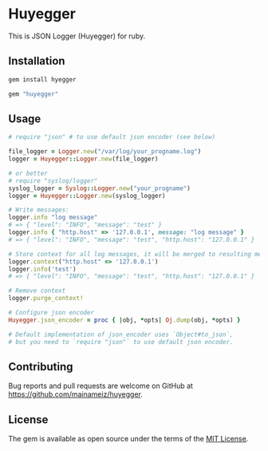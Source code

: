 # Huyegger

This is JSON Logger (Huyegger) for ruby.

## Installation

```ruby
gem install hyegger

gem "huyegger"
```

## Usage

```ruby
# require "json" # to use default json encoder (see below)

file_logger = Logger.new("/var/log/your_progname.log")
logger = Huyegger::Logger.new(file_logger)

# or better
# require "syslog/logger"
syslog_logger = Syslog::Logger.new("your_progname")
logger = Huyegger::Logger.new(syslog_logger)

# Write messages:
logger.info "log message"
# => { "level": "INFO", "message": "test" }
logger.info { "http.host" => '127.0.0.1', message: "log message" }
# => { "level": "INFO", "message": "test", "http.host": "127.0.0.1" }

# Store context for all log messages, it will be merged to resulting messages
logger.context("http.host" => '127.0.0.1')
logger.info('test')
# => { "level": "INFO", "message": "test", "http.host": "127.0.0.1" }

# Remove context
logger.purge_context!

# Configure json encoder
Huyegger.json_encoder = proc { |obj, *opts| Oj.dump(obj, *opts) }

# Default implementation of json_encoder uses `Object#to_json`,
# but you need to `require "json"` to use default json encoder.
```

## Contributing

Bug reports and pull requests are welcome on GitHub at https://github.com/mainameiz/huyegger.


## License

The gem is available as open source under the terms of the [MIT License](http://opensource.org/licenses/MIT).

